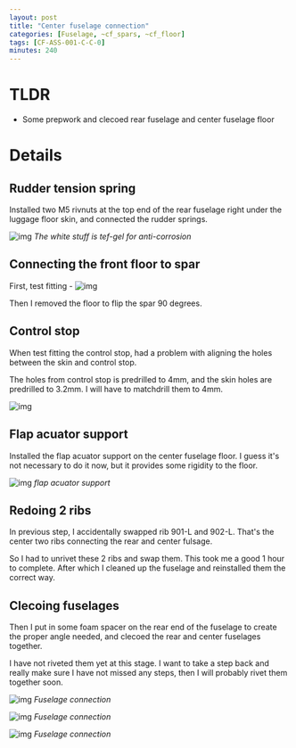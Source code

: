 ```yaml
---
layout: post
title: "Center fuselage connection"
categories: [Fuselage, ~cf_spars, ~cf_floor]
tags: [CF-ASS-001-C-C-0]
minutes: 240
---
```


# TLDR

- Some prepwork and clecoed rear fuselage and center fuselage floor

# Details

## Rudder tension spring

Installed two M5 rivnuts at the top end of the rear fuselage right under the luggage floor skin, and connected the rudder springs.

![img](https://lh3.googleusercontent.com/pw/AP1GczNXioj-no7Kf8WLb1Oxi0jDZYR6A8VLAsYi-ymtMSsC6MxiGUNZw05s3ISWXQx-IC88PECP9KKS87-D0NwZPas5Acm0p2zpOx_Id2-kWFuUCXXzKfu9h-CF-OeLIFdUfafSlhj5OX9YmqWmmYHrOEnfmA=w2274-h1712-s-no-gm?authuser=3)
_The white stuff is tef-gel for anti-corrosion_

## Connecting the front floor to spar

First, test fitting -
![img](https://lh3.googleusercontent.com/pw/AP1GczN15BfTCTwDSEdWp6IR-7JpqDIgqFTVPskiCa54CI5cPpBM1NKPeHoBHmT2VSDJEFfp1mwQyAiDwBg8Zd2-FlsO2w0AawUDgyBhUpUGg9RYb1SF2STg9yefV0UnC7u-bTTX4Pi8DoMHcUYlaQb3gGNniA=w2274-h1712-s-no-gm?authuser=3)

Then I removed the floor to flip the spar 90 degrees.

## Control stop

When test fitting the control stop, had a problem with aligning the holes between the skin and control stop.

The holes from control stop is predrilled to 4mm, and the skin holes are predrilled to 3.2mm. I will have to matchdrill them to 4mm.

![img](https://lh3.googleusercontent.com/pw/AP1GczPdylx7FLobpMyXvOVwPzJUIp9mSJrc90jcXFfs3KNW9dVBk4c7RfOWD--KDxCi1nr66h6dOwE0I1DtSHqRVzlIyF7ulisOjjlB3GaM3Pu6JdEk67_UHx42WsiwoZDh1xzsh92X7y5PY04fdqdA6CCvpg=w2274-h1712-s-no-gm?authuser=3)

## Flap acuator support

Installed the flap acuator support on the center fuselage floor. I guess it's not necessary to do it now, but it provides some rigidity to the floor.

![img](https://lh3.googleusercontent.com/pw/AP1GczM7nQ5ODEMR8mABP2RkEYwrpOAj9s9cEHD0D_AdVN9MrwVK1nJWjDJlht3rhfFJkD37M3AiCyrlxgM-62KPGHJSmx2QmZZr4K2PQKn8d21ugJrqwTz2nSySoR26YrK9-fhQn7DhkCYZ-9dmeAVfr9potg=w3836-h2888-s-no-gm?authuser=3)
_flap acuator support_

## Redoing 2 ribs

In previous step, I accidentally swapped rib 901-L and 902-L. That's the center two ribs connecting the rear and center fulsage.

So I had to unrivet these 2 ribs and swap them. This took me a good 1 hour to complete. After which I cleaned up the fuselage and reinstalled them the correct way.

## Clecoing fuselages

Then I put in some foam spacer on the rear end of the fuselage to create the proper angle needed, and clecoed the rear and center fuselages together.

I have not riveted them yet at this stage. I want to take a step back and really make sure I have not missed any steps, then I will probably rivet them together soon.

![img](https://lh3.googleusercontent.com/pw/AP1GczM4LJuqckLyrn9-m4y-obE6qnTvpjKqoj-BdZapXflOKnYYIrXaZ16V3sG1k-76hQOUQM0ULZu7jfjAOnyeLzVdT4UrrAxwr_Og82QG7pxKb4o_G9KMmeYjDyG1msSvBowukObueCe2OyygOCxrdCjdLQ=w3836-h2888-s-no-gm?authuser=3)
_Fuselage connection_

![img](https://lh3.googleusercontent.com/pw/AP1GczM32P8MVSlZyAjZjxC90UnYtVXj1Z1ijKMkFzse0HE_PV05281FJqu7mM5SRlX_v5w8GGOQJacY3JPZJ_9x3t93o8H2MMG7ODm05gQxsjYAQHr5FKj9Gh9CpJtbPzmW7xUhKdtoHRDGPf7--4US9I0sWQ=w2174-h2888-s-no-gm?authuser=3)
_Fuselage connection_

![img](https://lh3.googleusercontent.com/pw/AP1GczM0bLxe_2k9Htsw7VRJwCLXXeYPWGJiWJImyVwjyNV_EQHpZfvdcvI2X7-bFErPFRai40lq947IBQy6nogbvjO6_w_6w6hJuZFN0hKzQ8BANmoeiEKbPRz3sQ-ng1m9-qCQfR5DVA8FQKYwjgrxCN7gHw=w2174-h2888-s-no-gm?authuser=3)
_Fuselage connection_
